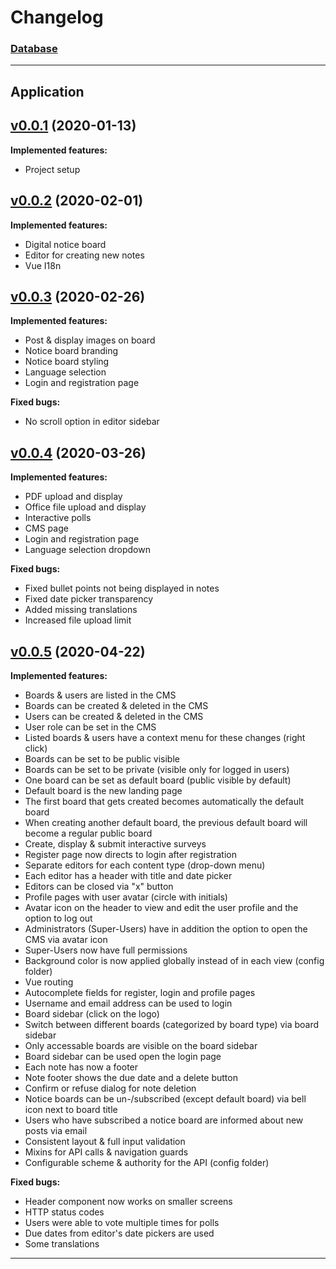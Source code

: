 # Changelog

### [Database](https://hub.docker.com/r/tvsjsdock/midnightboard-db/tags)

---

## Application

<!--- Version of the docker image with hyperlink and date --->
## [v0.0.1](https://hub.docker.com/r/tvsjsdock/midnightboard-app/tags) (2020-01-13)

<!--- List of implemented features --->
**Implemented features:**
- Project setup

<!--- Version of the docker image with hyperlink and date --->
## [v0.0.2](https://hub.docker.com/r/tvsjsdock/midnightboard-app/tags) (2020-02-01)

<!--- List of implemented features --->
**Implemented features:**
- Digital notice board
- Editor for creating new notes
- Vue I18n

<!--- Version of the docker image with hyperlink and date --->
## [v0.0.3](https://hub.docker.com/r/tvsjsdock/midnightboard-app/tags) (2020-02-26)

<!--- List of implemented features --->
**Implemented features:**
- Post & display images on board
- Notice board branding
- Notice board styling
- Language selection
- Login and registration page

<!--- List of fixed bugs --->
**Fixed bugs:**
- No scroll option in editor sidebar

<!--- Version of the docker image with hyperlink and date --->
## [v0.0.4](https://hub.docker.com/r/tvsjsdock/midnightboard-app/tags) (2020-03-26)

<!--- List of implemented features --->
**Implemented features:**
- PDF upload and display
- Office file upload and display
- Interactive polls
- CMS page
- Login and registration page
- Language selection dropdown

<!--- List of fixed bugs --->
**Fixed bugs:**
- Fixed bullet points not being displayed in notes
- Fixed date picker transparency
- Added missing translations
- Increased file upload limit

<!--- Version of the docker image with hyperlink and date --->
## [v0.0.5](https://hub.docker.com/r/tvsjsdock/midnightboard-app/tags) (2020-04-22)

<!--- List of implemented features --->
**Implemented features:**
- Boards & users are listed in the CMS
- Boards can be created & deleted in the CMS
- Users can be created & deleted in the CMS
- User role can be set in the CMS
- Listed boards & users have a context menu for these changes (right click)
- Boards can be set to be public visible
- Boards can be set to be private (visible only for logged in users)
- One board can be set as default board (public visible by default)
- Default board is the new landing page
- The first board that gets created becomes automatically the default board
- When creating another default board, the previous default board will become a regular public board
- Create, display & submit interactive surveys
- Register page now directs to login after registration
- Separate editors for each content type (drop-down menu)
- Each editor has a header with title and date picker
- Editors can be closed via "x" button
- Profile pages with user avatar (circle with initials)
- Avatar icon on the header to view and edit the user profile and the option to log out
- Administrators (Super-Users) have in addition the option to open the CMS via avatar icon
- Super-Users now have full permissions
- Background color is now applied globally instead of in each view (config folder)
- Vue routing
- Autocomplete fields for register, login and profile pages
- Username and email address can be used to login
- Board sidebar (click on the logo)
- Switch between different boards (categorized by board type) via board sidebar
- Only accessable boards are visible on the board sidebar
- Board sidebar can be used open the login page
- Each note has now a footer
- Note footer shows the due date and a delete button
- Confirm or refuse dialog for note deletion
- Notice boards can be un-/subscribed (except default board) via bell icon next to board title
- Users who have subscribed a notice board are informed about new posts via email
- Consistent layout & full input validation
- Mixins for API calls & navigation guards
- Configurable scheme & authority for the API (config folder)

<!--- List of fixed bugs --->
**Fixed bugs:**
- Header component now works on smaller screens
- HTTP status codes
- Users were able to vote multiple times for polls
- Due dates from editor's date pickers are used
- Some translations
---
